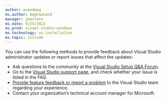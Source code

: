 ```yaml
---
author: anandmeg
ms.author: meghaanand
manager: jmartens
ms.date: 9/25/2023
ms.prod: visual-studio-windows
ms.technology: vs-installation
ms.topic: include
---
```


You can use the following methods to provide feedback about Visual Studio administrator updates or report issues that affect the updates:

* Ask questions to the community at the [Visual Studio Setup Q&A Forum](/answers/topics/vs-setup.html).
* Go to the [Visual Studio support page](https://visualstudio.microsoft.com/vs/support/), and check whether your issue is listed in the FAQ.
* [Provide feature feedback or report a problem](https://aka.ms/vs/wsus/feedback) to the Visual Studio team regarding your experience.
* Contact your organization’s technical account manager for Microsoft.